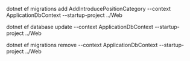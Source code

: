 ﻿dotnet ef migrations add AddIntroducePositionCategory --context ApplicationDbContext --startup-project ../Web

dotnet ef database update --context ApplicationDbContext --startup-project ../Web

dotnet ef migrations remove --context ApplicationDbContext --startup-project ../Web